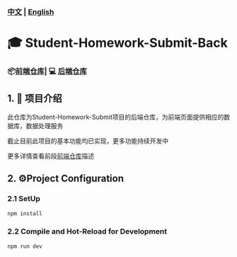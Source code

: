 ### [中文](./README-CN.md) | [English](./README.md)
# 🎓 Student-Homework-Submit-Back
### 📦[前端仓库](https://github.com/FrancesscaWY/Student-Homework-Submit-Back)| 💻 [后端仓库](https://github.com/FrancesscaWY/Student-Homework-Submit-Front)

## 1. 📘 项目介绍
此仓库为Student-Homework-Submit项目的后端仓库，为前端页面提供相应的数据库，数据处理服务

截止目前此项目的基本功能均已实现，更多功能持续开发中

更多详情查看前段[前端仓库](https://github.com/FrancesscaWY/Student-Homework-Submit-Back)描述

## 2. ⚙️Project Configuration
### 2.1 SetUp
```sh
npm install
```

### 2.2 Compile and Hot-Reload for Development
```sh
npm run dev
```